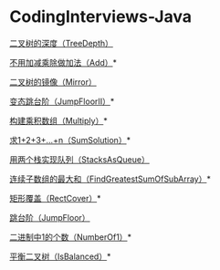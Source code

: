 # CodingInterviews-Java

[二叉树的深度（TreeDepth）](https://www.nowcoder.com/practice/435fb86331474282a3499955f0a41e8b)

[不用加减乘除做加法（Add）](https://www.nowcoder.com/practice/59ac416b4b944300b617d4f7f111b215)*

[二叉树的镜像（Mirror）](https://www.nowcoder.com/practice/564f4c26aa584921bc75623e48ca3011)

[变态跳台阶（JumpFloorII）](https://www.nowcoder.com/practice/22243d016f6b47f2a6928b4313c85387)*

[构建乘积数组（Multiply）](https://www.nowcoder.com/practice/94a4d381a68b47b7a8bed86f2975db46)*

[求1+2+3+...+n（SumSolution）](https://www.nowcoder.com/practice/7a0da8fc483247ff8800059e12d7caf1)*

[用两个栈实现队列（StacksAsQueue）](https://www.nowcoder.com/practice/54275ddae22f475981afa2244dd448c6)

[连续子数组的最大和（FindGreatestSumOfSubArray）](https://www.nowcoder.com/practice/459bd355da1549fa8a49e350bf3df484)*

[矩形覆盖（RectCover）](https://www.nowcoder.com/practice/72a5a919508a4251859fb2cfb987a0e6)*

[跳台阶（JumpFloor）](https://www.nowcoder.com/practice/8c82a5b80378478f9484d87d1c5f12a4)

[二进制中1的个数（NumberOf1）](https://www.nowcoder.com/practice/8ee967e43c2c4ec193b040ea7fbb10b8)*

[平衡二叉树（IsBalanced）](https://www.nowcoder.com/practice/8b3b95850edb4115918ecebdf1b4d222)*